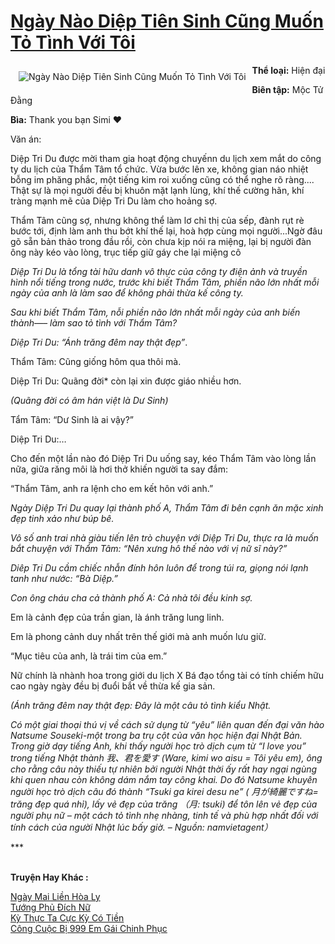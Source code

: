 <a href="https://utruyen.com/ngay-nao-diep-tien-sinh-cung-muon-to-tinh-voi-toi/23893/" title="Ngày Nào Diệp Tiên Sinh Cũng Muốn Tỏ Tình Với Tôi"><h1>Ngày Nào Diệp Tiên Sinh Cũng Muốn Tỏ Tình Với Tôi</h1></a><div style="display:table"><img align="right" style="float: left; padding: 10px;" src="https://utruyen.com/images/story/200x260/ngay-nao-diep-tien-sinh-cung-muon-to-tinh-voi-toi.jpg" alt="Ngày Nào Diệp Tiên Sinh Cũng Muốn Tỏ Tình Với Tôi"><b>Thể loại:</b> Hiện đại<p></p><b>Biên tập:</b> Mộc Tử Đằng<p></p><b>Bìa:</b> Thank you bạn Simi ❤<p></p>Văn án:<p></p>Diệp Tri Du được mời tham gia hoạt động chuyếnn du lịch xem mắt do công ty du lịch của Thẩm Tâm tổ chức. Vừa bước lên xe, không gian náo nhiệt bỗng im phăng phắc, một tiếng kim roi xuống cũng có thể nghe rõ ràng.... Thật sự là mọi người đều bị khuôn mặt lạnh lùng, khí thế cường hãn, khí tràng mạnh mẽ của Diệp Tri Du làm cho hoảng sợ.<p></p>Thẩm Tâm cũng sợ, nhưng không thể làm lơ chỉ thị của sếp, đành rụt rè bước tới, định làm anh thu bớt khí thế lại, hoà hợp cùng mọi người...Ngờ đâu gõ sẵn bản thảo trong đầu rồi, còn chưa kịp nói ra miệng, lại bị người đàn ông này kéo vào lòng, trục tiếp giữ gáy che lại miệng cô<p></p>*<p></p>Diệp Tri Du là tổng tài hữu danh vô thực của công ty điện ảnh và truyền hình nổi tiếng trong nước, trước khi biết Thẩm Tâm, phiền não lớn nhất mỗi ngày của anh là làm sao để không phải thừa kế công ty.<p></p>Sau khi biết Thẩm Tâm, nỗi phiền não lớn nhất mỗi ngày của anh biến thành—– làm sao tỏ tình với Thẩm Tâm?<p></p>Diệp Tri Du: “Ánh trăng đêm nay thật đẹp”*.<p></p>Thẩm Tâm: Cũng giống hôm qua thôi mà.<p></p>Diệp Tri Du: Quãng đời* còn lại xin được giáo nhiều hơn.<p></p><em>(Quãng đời có âm hán việt là Dư Sinh)</em><p></p>Tẩm Tâm: “Dư Sinh là ai vậy?”<p></p>Diệp Tri Du:…<p></p>Cho đến một lần nào đó Diệp Tri Du uống say, kéo Thẩm Tâm vào lòng lần nữa, giữa răng môi là hơi thở khiến người ta say đắm:<p></p>“Thẩm Tâm, anh ra lệnh cho em kết hôn với anh.”<p></p>*<p></p>Ngày Diệp Tri Du quay lại thành phố A, Thẩm Tâm đi bên cạnh ăn mặc xinh đẹp tinh xảo như búp bê.<p></p>Vô số anh trai nhà giàu tiến lên trò chuyện với Diệp Tri Du, thực ra là muốn bắt chuyện với Thẩm Tâm: “Nên xưng hô thế nào với vị nữ sĩ này?”<p></p>Diêp Tri Du cầm chiếc nhẫn đính hôn luôn để trong túi ra, giọng nói lạnh tanh như nước: “Bà Diệp.”<p></p>Con ông cháu cha cả thành phố A: Cả nhà tôi đều kinh sợ. <p></p>*<p></p>Em là cảnh đẹp của trần gian, là ánh trăng lung linh.<p></p>Em là phong cảnh duy nhất trên thế giới mà anh muốn lưu giữ.<p></p>“Mục tiêu của anh, là trái tim của em.”<p></p>Nữ chính là nhành hoa trong giới du lịch X Bá đạo tổng tài có tính chiếm hữu cao ngày ngày đều bị đuổi bắt về thừa kế gia sản.<p></p><em>(Ánh trăng đêm nay thật đẹp: Đây là một câu tỏ tình kiểu Nhật.</em><p></p><em>Có một giai thoại thú vị về cách sử dụng từ “yêu” liên quan đến đại văn hào Natsume Souseki-một trong ba trụ cột của văn học hiện đại Nhật Bản. Trong giờ dạy tiếng Anh, khi thấy người học trò dịch cụm từ “I love you” trong tiếng Nhật thành 我、君を愛す (Ware, kimi wo aisu = Tôi yêu em), ông cho rằng câu này thiếu tự nhiên bởi người Nhật thời ấy rất hay ngại ngùng khi quen nhau còn không dám nắm tay công khai. Do đó Natsume khuyên người học trò dịch câu đó thành “Tsuki ga kirei desu ne” ( 月が綺麗ですね= trăng đẹp quá nhỉ), lấy vẻ đẹp của trăng （月: tsuki) để tôn lên vẻ đẹp của người phụ nữ – một cách tỏ tình nhẹ nhàng, tinh tế và phù hợp nhất đối với tính cách của người Nhật lúc bấy giờ. – Nguồn: namvietagent）</em><p></p>***</div><p><br><b>Truyện Hay Khác :</b></p><a href="https://utruyen.com/ngay-mai-lien-hoa-ly/21780/" alt="Ngày Mai Liền Hòa Ly">Ngày Mai Liền Hòa Ly</a><br/><a href="https://github.com/quanluxury/ngontinhhot/tree/master/truyenhay/17490/" alt="Tướng Phủ Đích Nữ">Tướng Phủ Đích Nữ</a><br/><a href="https://www.pinterest.com/pin/748230925577371058" alt="Kỳ Thực Ta Cực Kỳ Có Tiền">Kỳ Thực Ta Cực Kỳ Có Tiền</a><br/><a href="https://www.pinterest.com/pin/748230925577498388" alt="Công Cuộc Bị 999 Em Gái Chinh Phục">Công Cuộc Bị 999 Em Gái Chinh Phục</a><br/>